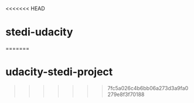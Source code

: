 <<<<<<< HEAD
# stedi-udacity
=======
# udacity-stedi-project
>>>>>>> 7fc5a026c4b6bb06a273d3a9fa0279e8f3f70188
